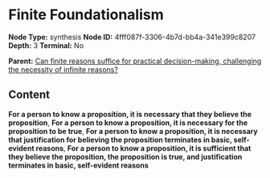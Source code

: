 # Finite Foundationalism

**Node Type:** synthesis
**Node ID:** 4fff087f-3306-4b7d-bb4a-341e399c8207
**Depth:** 3
**Terminal:** No

**Parent:** [Can finite reasons suffice for practical decision-making, challenging the necessity of infinite reasons?](can-finite-reasons-suffice-for-practical-decision-making-challenging-the-necessity-of-infinite-reasons.md)

## Content

**For a person to know a proposition, it is necessary that they believe the proposition**, **For a person to know a proposition, it is necessary for the proposition to be true**, **For a person to know a proposition, it is necessary that justification for believing the proposition terminates in basic, self-evident reasons**, **For a person to know a proposition, it is sufficient that they believe the proposition, the proposition is true, and justification terminates in basic, self-evident reasons**
